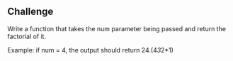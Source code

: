 ## Challenge

Write a function that takes the num parameter being passed and return the factorial of it. 

Example: if num = 4, the output should return 24.(4*3*2*1)